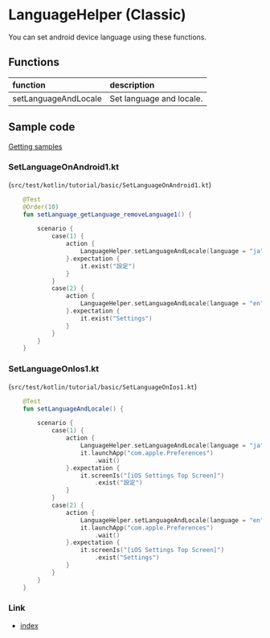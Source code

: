 # LanguageHelper (Classic)

You can set android device language using these functions.

## Functions

| function             | description              |
|:---------------------|:-------------------------|
| setLanguageAndLocale | Set language and locale. |

## Sample code

[Getting samples](../../getting_samples.md)

### SetLanguageOnAndroid1.kt

(`src/test/kotlin/tutorial/basic/SetLanguageOnAndroid1.kt`)

```kotlin
    @Test
    @Order(10)
    fun setLanguage_getLanguage_removeLanguage1() {

        scenario {
            case(1) {
                action {
                    LanguageHelper.setLanguageAndLocale(language = "ja", locale = "JP")
                }.expectation {
                    it.exist("設定")
                }
            }
            case(2) {
                action {
                    LanguageHelper.setLanguageAndLocale(language = "en", locale = "US")
                }.expectation {
                    it.exist("Settings")
                }
            }
        }
    }
```

### SetLanguageOnIos1.kt

(`src/test/kotlin/tutorial/basic/SetLanguageOnIos1.kt`)

```kotlin
    @Test
    fun setLanguageAndLocale() {

        scenario {
            case(1) {
                action {
                    LanguageHelper.setLanguageAndLocale(language = "ja", locale = "JP")
                    it.launchApp("com.apple.Preferences")
                        .wait()
                }.expectation {
                    it.screenIs("[iOS Settings Top Screen]")
                        .exist("設定")
                }
            }
            case(2) {
                action {
                    LanguageHelper.setLanguageAndLocale(language = "en", locale = "US")
                    it.launchApp("com.apple.Preferences")
                        .wait()
                }.expectation {
                    it.screenIs("[iOS Settings Top Screen]")
                        .exist("Settings")
                }
            }
        }
    }
```

### Link

- [index](../../../index.md)
